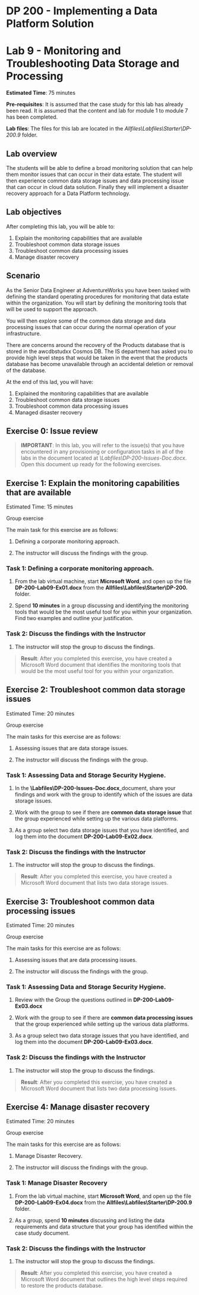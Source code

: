 ﻿# DP 200 - Implementing a Data Platform Solution
# Lab 9 - Monitoring and Troubleshooting Data Storage and Processing

**Estimated Time**: 75 minutes

**Pre-requisites**: It is assumed that the case study for this lab has already been read. It is assumed that the content and lab for module 1 to module 7 has been completed.

**Lab files**: The files for this lab are located in the _Allfiles\Labfiles\Starter\DP-200.9_ folder.

## Lab overview

The students will be able to define a broad monitoring solution that can help them monitor issues that can occur in their data estate. The student will then experience common data storage issues and data processing issue that can occur in cloud data solution. Finally they will implement a disaster recovery approach for a Data Platform technology.

## Lab objectives
  
After completing this lab, you will be able to:

1. Explain the monitoring capabilities that are available
1. Troubleshoot common data storage issues
1. Troubleshoot common data processing issues
1. Manage disaster recovery

## Scenario
  
As the Senior Data Engineer at AdventureWorks you have been tasked with defining the standard operating procedures for monitoring that data estate within the organization. You will start by defining the monitoring tools that will be used to support the approach.

You will then explore some of the common data storage and data processing issues that can occur during the normal operation of your infrastructure.

There are concerns around the recovery of the Products database that is stored in the awcdbstudxx Cosmos DB. The IS department has asked you to provide high level steps that would be taken in the event that the products database has become unavailable through an accidental deletion or removal of the database.

At the end of this lad, you will have:

1. Explained the monitoring capabilities that are available
1. Troubleshoot common data storage issues
1. Troubleshoot common data processing issues
1. Managed disaster recovery

## Exercise 0: Issue review

> **IMPORTANT**: In this lab, you will refer to the issue(s) that you have encountered in any provisioning or configuration tasks in all of the labs in the document located at _\Labfiles\DP-200-Issues-Doc.docx_. Open this document up ready for the following exercises.

## Exercise 1: Explain the monitoring capabilities that are available

Estimated Time: 15 minutes

Group exercise
  
The main task for this exercise are as follows:

1. Defining a corporate monitoring approach.

1. The instructor will discuss the findings with the group.

### Task 1: Defining a corporate monitoring approach.

1. From the lab virtual machine, start **Microsoft Word**, and open up the file **DP-200-Lab09-Ex01.docx** from the **Allfiles\Labfiles\Starter\DP-200.** folder.

1. Spend **10 minutes** in a group discussing and identifying the monitoring tools that would be the most useful tool for you within your organization. Find two examples and outline your justification.

### Task 2: Discuss the findings with the Instructor

1. The instructor will stop the group to discuss the findings.

> **Result**: After you completed this exercise, you have created a Microsoft Word document that identifies the monitoring tools that would be the most useful tool for you within your organization.

## Exercise 2: Troubleshoot common data storage issues
  
Estimated Time: 20 minutes

Group exercise
  
The main tasks for this exercise are as follows:

1. Assessing issues that are data storage issues.

1. The instructor will discuss the findings with the group.

### Task 1: Assessing Data and Storage Security Hygiene.

1. In the **\Labfiles\DP-200-Issues-Doc.docx**_document, share your findings and work with the group to identify which of the issues are data storage issues.

1. Work with the group to see if there are **common data storage issue** that the group experienced while setting up the various data platforms.

1. As a group select two data storage issues that you have identified, and log them into the document **DP-200-Lab09-Ex02.docx**.

### Task 2: Discuss the findings with the Instructor

1. The instructor will stop the group to discuss the findings.

> **Result**: After you completed this exercise, you have created a Microsoft Word document that lists two data storage issues.

## Exercise 3: Troubleshoot common data processing issues
  
Estimated Time: 20 minutes

Group exercise
  
The main tasks for this exercise are as follows:

1. Assessing issues that are data processing issues.

1. The instructor will discuss the findings with the group.

### Task 1: Assessing Data and Storage Security Hygiene.

1. Review with the Group the questions outlined in **DP-200-Lab09-Ex03.docx**

1. Work with the group to see if there are **common data processing issues** that the group experienced while setting up the various data platforms.

1. As a group select two data storage issues that you have identified, and log them into the document **DP-200-Lab09-Ex03.docx**.

### Task 2: Discuss the findings with the Instructor

1. The instructor will stop the group to discuss the findings.

> **Result**: After you completed this exercise, you have created a Microsoft Word document that lists two data processing issues.

## Exercise 4: Manage disaster recovery
  
Estimated Time: 20 minutes

Group exercise
  
The main tasks for this exercise are as follows:

1. Manage Disaster Recovery.

1. The instructor will discuss the findings with the group.

### Task 1: Manage Disaster Recovery

1. From the lab virtual machine, start **Microsoft Word**, and open up the file **DP-200-Lab09-Ex04.docx** from the **Allfiles\Labfiles\Starter\DP-200.9** folder.

1. As a group, spend **10 minutes** discussing and listing the data requirements and data structure that your group has identified within the case study document.

### Task 2: Discuss the findings with the Instructor

1. The instructor will stop the group to discuss the findings.

> **Result**: After you completed this exercise, you have created a Microsoft Word document that outlines the high level steps required to restore the products database.